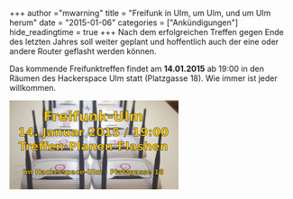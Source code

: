 +++
author ="mwarning"
title = "Freifunk in Ulm, um Ulm, und um Ulm herum"
date = "2015-01-06"
categories = ["Ankündigungen"]
hide_readingtime = true
+++
Nach dem erfolgreichen Treffen gegen Ende des letzten Jahres soll weiter geplant und hoffentlich auch der eine oder andere Router geflasht werden können.

Das kommende Freifunktreffen findet am **14.01.2015** ab 19:00 in den Räumen des Hackerspace Ulm statt (Platzgasse 18). Wie immer ist jeder willkommen.

[![freifunk-router](freifunk-router-300x158.png)](freifunk-router.png)
